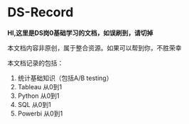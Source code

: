 # DS-Record
**HI,这里是DS岗0基础学习的文档，如误刷到，请切掉**

本文档内容非原创，属于整合资源。如果可以帮到你，不胜荣幸

本文档记录的包括：
1) 统计基础知识（包括A/B testing）
2) Tableau 从0到1
3) Python 从0到1
4) SQL 从0到1
5) Powerbi 从0到1
